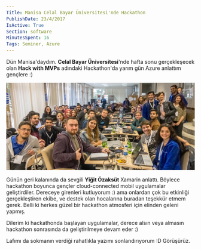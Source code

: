 ```yaml
---
Title: Manisa Celal Bayar Üniversitesi'nde Hackathon
PublishDate: 23/4/2017
IsActive: True
Section: software
MinutesSpent: 16
Tags: Seminer, Azure
---
```

Dün Manisa'daydım. **Celal Bayar Üniversitesi**'nde hafta sonu gerçekleşecek olan **Hack with MVPs** adındaki Hackathon'da yarım gün Azure anlattım gençlere :) 

![19 Mayıs Üniversitesi Kariyer Günleri oturumum](media/Manisa-Celal-Bayar-Uni-Hackathon/hackathon-toplu-foto.jpg)

Günün geri kalanında da sevgili **Yiğit Özaksüt** Xamarin anlattı. Böylece hackathon boyunca gençler cloud-connected mobil uygulamalar geliştirdiler. Dereceye girenleri kutluyorum :) ama onlardan çok bu etkinliği gerçekleştiren ekibe, ve destek olan hocalarına buradan teşekkür etmem gerek. Belli ki herkes güzel bir hackathon atmosferi için elinden geleni yapmış. 

Dilerim ki hackathonda başlayan uygulamalar, derece alsın veya almasın hackathon sonrasında da geliştirilmeye devam eder :) 

Lafımı da sokmanın verdiği rahatlıkla yazımı sonlandırıyorum :D Görüşürüz. 
